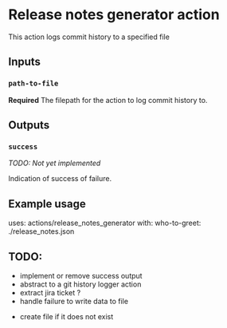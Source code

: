 # Release notes generator action

This action logs commit history to a specified file

## Inputs

### `path-to-file`

**Required** The filepath for the action to log commit history to.

## Outputs

### `success`

*TODO: Not yet implemented*

Indication of success of failure.

## Example usage

uses: actions/release_notes_generator
with:
  who-to-greet: ./release_notes.json

## TODO:
- implement or remove success output
- abstract to a git history logger action
- extract jira ticket ?
- handle failure to write data to file
<!-- - Add blacklist -->
- create file if it does not exist